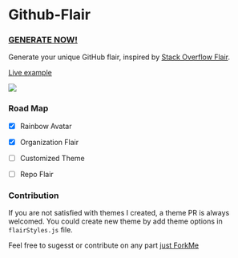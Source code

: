 # Github-Flair


### [GENERATE NOW!](https://umanusorn.github.io/github-flair/) 

Generate your unique GitHub flair, inspired by [Stack Overflow Flair](http://stackoverflow.com/users/flair). 

[Live example](https://umanusorn.github.io/github-flair/blob/master/Github-Flair-Example.html)

![](https://github.com/umanusorn/github-flair/blob/master/Github-Flair_example_jan2019.png)

### Road Map
 - [x] Rainbow Avatar
 - [x] Organization Flair
 - [ ] Customized Theme
 - [ ] Repo Flair

 
### Contribution
If you are not satisfied with themes I created, a theme PR is always welcomed. 
You could create new theme by add theme options in `flairStyles.js` file.

Feel free to sugesst or contribute on any part [just ForkMe](https://github.com/umanusorn/github-flair)




